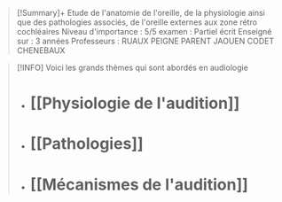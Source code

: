 
>[!Summary]+
>Etude de l'anatomie de l'oreille, de la physiologie ainsi que des pathologies associés, de l'oreille externes aux zone rétro cochléaires
>Niveau d'importance : 5/5
>examen : Partiel écrit
>Enseigné sur : 3 années
>Professeurs : RUAUX PEIGNE PARENT JAOUEN CODET CHENEBAUX



>[!INFO]
>Voici les grands thèmes qui sont abordés en audiologie
>
>- # [[Physiologie de l'audition]]
>- # [[Pathologies]]
>- # [[Mécanismes de l'audition]]






